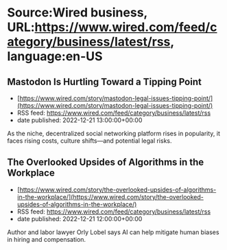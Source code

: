 # Source:Wired business, URL:https://www.wired.com/feed/category/business/latest/rss, language:en-US

## Mastodon Is Hurtling Toward a Tipping Point
 - [https://www.wired.com/story/mastodon-legal-issues-tipping-point/](https://www.wired.com/story/mastodon-legal-issues-tipping-point/)
 - RSS feed: https://www.wired.com/feed/category/business/latest/rss
 - date published: 2022-12-21 13:00:00+00:00

As the niche, decentralized social networking platform rises in popularity, it faces rising costs, culture shifts—and potential legal risks.

## The Overlooked Upsides of Algorithms in the Workplace
 - [https://www.wired.com/story/the-overlooked-upsides-of-algorithms-in-the-workplace/](https://www.wired.com/story/the-overlooked-upsides-of-algorithms-in-the-workplace/)
 - RSS feed: https://www.wired.com/feed/category/business/latest/rss
 - date published: 2022-12-21 12:00:00+00:00

Author and labor lawyer Orly Lobel says AI can help mitigate human biases in hiring and compensation.

